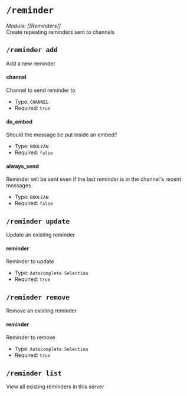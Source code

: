 # `/reminder`
*Module: [[Reminders]]*<br>
Create repeating reminders sent to channels
## `/reminder add`
Add a new reminder
#### channel
Channel to send reminder to
- Type: `CHANNEL`
- Required: `true`
#### do_embed
Should the message be put inside an embed?
- Type: `BOOLEAN`
- Required: `false`
#### always_send
Reminder will be sent even if the last reminder is in the channel's recent messages
- Type: `BOOLEAN`
- Required: `false`
## `/reminder update`
Update an existing reminder
#### reminder
Reminder to update
- Type: `Autocomplete Selection`
- Required: `true`
## `/reminder remove`
Remove an existing reminder
#### reminder
Reminder to remove
- Type: `Autocomplete Selection`
- Required: `true`
## `/reminder list`
View all existing reminders in this server
